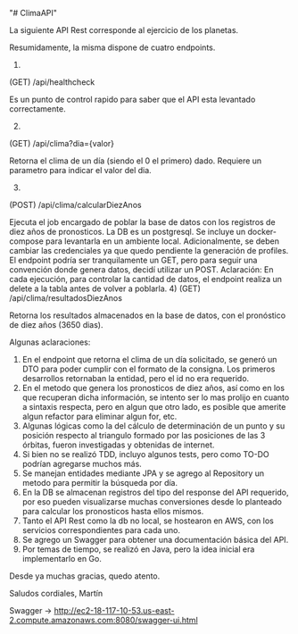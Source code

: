 "# ClimaAPI" 


La siguiente API Rest corresponde al ejercicio de los planetas.

Resumidamente, la misma dispone de cuatro endpoints.

1) 
(GET)
/api/healthcheck

Es un punto de control rapido para saber que el API esta levantado correctamente.

2)
(GET)
/api/clima?dia={valor}

Retorna el clima de un día (siendo el 0 el primero) dado. 
Requiere un parametro para indicar el valor del dia.

3)
(POST)
/api/clima/calcularDiezAnos

Ejecuta el job encargado de poblar la base de datos con los registros de diez años de pronosticos.
La DB es un postgresql. Se incluye un docker-compose para levantarla en un ambiente local. Adicionalmente, se deben cambiar las credenciales ya que quedo pendiente la generación de profiles.
El endpoint podría ser tranquilamente un GET, pero para seguir una convención donde genera datos, decidí utilizar un POST.
Aclaración: En cada ejecución, para controlar la cantidad de datos, el endpoint realiza un delete a la tabla antes de volver a poblarla.
4)
(GET)
/api/clima/resultadosDiezAnos

Retorna los resultados almacenados en la base de datos, con el pronóstico de diez años (3650 dias).



Algunas aclaraciones:

1) En el endpoint que retorna el clima de un día solicitado, se generó un DTO para poder cumplir con el formato de la consigna. Los primeros desarrollos retornaban la entidad, pero el id no era requerido.
2) En el metodo que genera los pronosticos de diez años, así como en los que recuperan dicha información, se intento ser lo mas prolijo en cuanto a sintaxis respecta, pero en algun que otro lado, es posible que amerite algun refactor para eliminar algun for, etc.
3) Algunas lógicas como la del cálculo de determinación de un punto y su posición respecto al triangulo formado por las posiciones de las 3 órbitas, fueron investigadas y obtenidas de internet.
4) Si bien no se realizó TDD, incluyo algunos tests, pero como TO-DO podrían agregarse muchos más.
5) Se manejan entidades mediante JPA y se agrego al Repository un metodo para permitir la búsqueda por día.
6) En la DB se almacenan registros del tipo del response del API requerido, por eso pueden visualizarse muchas conversiones desde lo planteado para calcular los pronosticos hasta ellos mismos.
7) Tanto el API Rest como la db no local, se hostearon en AWS, con los servicios correspondientes para cada uno.
8) Se agrego un Swagger para obtener una documentación básica del API.
9) Por temas de tiempo, se realizó en Java, pero la idea inicial era implementarlo en Go.

Desde ya muchas gracias, quedo atento.

Saludos cordiales, Martín



Swagger -> http://ec2-18-117-10-53.us-east-2.compute.amazonaws.com:8080/swagger-ui.html